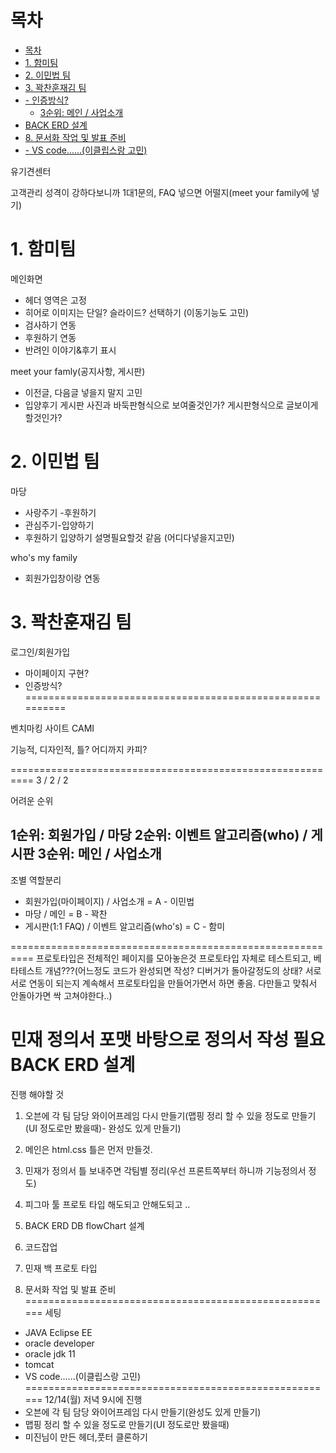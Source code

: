 # 목차

- [목차](#목차)
- [1. 함미팀](#1-함미팀)
- [2. 이민법 팀](#2-이민법-팀)
- [3. 꽉찬훈재김 팀](#3-꽉찬훈재김-팀)
- [- 인증방식?](#--인증방식)
  - [3순위: 메인 / 사업소개](#3순위-메인--사업소개)
- [BACK ERD 설계](#back-erd-설계)
- [8. 문서화 작업 및 발표 준비](#8-문서화-작업-및-발표-준비)
- [- VS code......(이클립스랑 고민)](#--vs-code이클립스랑-고민)



유기견센터

고객관리 성격이 강하다보니까 1대1문의, FAQ 넣으면 어떨지(meet your family에 넣기)

# 1. 함미팀 
메인화면
- 헤더 영역은 고정
- 히어로 이미지는 단일? 슬라이드? 선택하기 (이동기능도 고민)
- 검사하기 연동
- 후원하기 연동
- 반려인 이야기&후기 표시

meet your famly(공지사항, 게시판)
- 이전글, 다음글 넣을지 말지 고민
- 입양후기 게시판 사진과 바둑판형식으로 보여줄것인가? 게시판형식으로 글보이게 할것인가?

# 2. 이민법 팀
마당
- 사랑주기 -후원하기
- 관심주기-입양하기
- 후원하기 입양하기 설명필요할것 같음 (어디다넣을지고민)

who's my family
- 회원가입창이랑 연동

# 3. 꽉찬훈재김 팀

로그인/회원가입
- 마이페이지 구현?
- 인증방식?
==========================================================

벤치마킹 사이트 CAMI

기능적, 디자인적, 틀? 어디까지 카피?

==========================================================
3 / 2 / 2

어려운 순위

1순위: 회원가입 / 마당
2순위: 이벤트 알고리즘(who) / 게시판
3순위: 메인 / 사업소개
-----------------------------------
조별 역할분리

- 회원가입(마이페이지) / 사업소개            = A    - 이민법
- 마당 / 메인                               = B   - 꽉찬
- 게시판(1:1 FAQ) / 이벤트 알고리즘(who's)   = C   - 함미

==========================================================
프로토타입은 전체적인 페이지를 모아놓은것
프로토타입 자체로 테스트되고, 베타테스트 개념???(어느정도 코드가 완성되면 작성? 디버거가 돌아갈정도의 상태? 서로서로 연동이 되는지 계속해서 프로토타입을 만들어가면서 하면 좋음. 다만들고 맞춰서 안돌아가면 싹 고쳐야한다..)

민재 정의서 포맷 바탕으로 정의서 작성 필요
BACK ERD 설계
============================================================
진행 해야할 것
1. 오븐에 각 팀 담당 와이어프레임 다시 만들기(맵핑 정리 할 수 있을 정도로 만들기(UI 정도로만 봤을때)- 완성도 있게 만들기)
2. 메인은 html.css 틀은 먼저 만들것.
3. 민재가 정의서 틀 보내주면 각팀별 정리(우선 프론트쪽부터 하니까 기능정의서 정도)
4. 피그마 툴 프로토 타입 해도되고 안해도되고 ..
   
5. BACK ERD DB flowChart 설계
6. 코드잡업
7. 민재 백 프로토 타입
8. 문서화 작업 및 발표 준비
======================================================
세팅
- JAVA Eclipse EE
- oracle developer
- oracle jdk 11
- tomcat
- VS code......(이클립스랑 고민)
======================================================
12/14(월) 저녁 9시에 진행
 - 오븐에 각 팀 담당 와이어프레임 다시 만들기(완성도 있게 만들기)
 - 맵핑 정리 할 수 있을 정도로 만들기(UI 정도로만 봤을때)
 - 미진님이 만든 헤더,풋터 클론하기